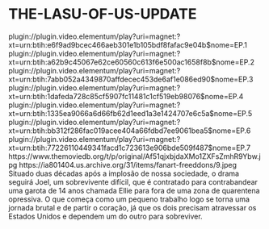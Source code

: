 # THE-LASU-OF-US-UPDATE


<item>
<title>[COLOR silver][B] THE LAST OF US- O ÚLTIMO DE NÓS  [/COLOR][/B][COLOR yellow]  FULL HD  [B][/COLOR][/B]</title>
<link>plugin://plugin.video.elementum/play?uri=magnet:?xt=urn:btih:e6f9ad9bcec466aeb301e1b105bdf8fafac9e04b$nome=EP.1</link>
<link>plugin://plugin.video.elementum/play?uri=magnet:?xt=urn:btih:a62b9c45067e62ce60560c613f6e500ac1658f8b$nome=EP.2</link>
<link>plugin://plugin.video.elementum/play?uri=magnet:?xt=urn:btih:7abb052a4349870affdecec453de6af1e086ed90$nome=EP.3</link>
<link>plugin://plugin.video.elementum/play?uri=magnet:?xt=urn:btih:1dafeda728c85cf5907fc11481c1cf519eb98076$nome=EP.4</link>
<link>plugin://plugin.video.elementum/play?uri=magnet:?xt=urn:btih:1335ea9066a6d66fb62d1eed1a3e1424707e6c5a$nome=EP.5</link>
<link>plugin://plugin.video.elementum/play?uri=magnet:?xt=urn:btih:bb312f286fac019acee404a66fdbd7ee9061bea5$nome=EP.6</link>
<link>plugin://plugin.video.elementum/play?uri=magnet:?xt=urn:btih:77226110449341facd1c723613e906bde509f487$nome=EP.7</link>
<thumbnail>https://www.themoviedb.org/t/p/original/Af51qjxbjdaXMo1ZXFsZmhR9Ybw.jpg</thumbnail>
<fanart>https://ia801404.us.archive.org/31/items/fanart-freeddons/9.jpeg</fanart>
<info>Situado duas décadas após a implosão de nossa sociedade, o drama seguirá Joel, um sobrevivente difícil, que é contratado para contrabandear uma garota de 14 anos chamada Ellie para fora de uma zona de quarentena opressiva. O que começa como um pequeno trabalho logo se torna uma jornada brutal e de partir o coração, já que os dois precisam atravessar os Estados Unidos e dependem um do outro para sobreviver.</info>
</item> 
